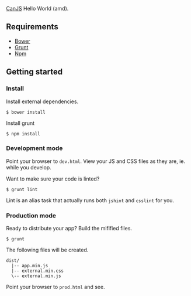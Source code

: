 [CanJS](http://canjs.com/) Hello World (amd).

## Requirements
- [Bower](http://bower.io/)
- [Grunt](http://gruntjs.com/)
- [Npm](https://npmjs.org/)

## Getting started

### Install

Install external dependencies.

    $ bower install

Install grunt

    $ npm install

### Development mode

Point your browser to `dev.html`. View your JS and CSS files as they are, ie. while you develop.

Want to make sure your code is linted?

    $ grunt lint

Lint is an alias task that actually runs both `jshint` and `csslint` for you.

### Production mode

Ready to distribute your app? Build the mifified files.

    $ grunt

The following files will be created.

```
dist/
  |-- app.min.js
  |-- external.min.css
  \-- external.min.js
```

Point your browser to `prod.html` and see.

